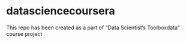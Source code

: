 # datasciencecoursera
This repo has been created as a part of "Data Scientist’s Toolboxdata" course project
